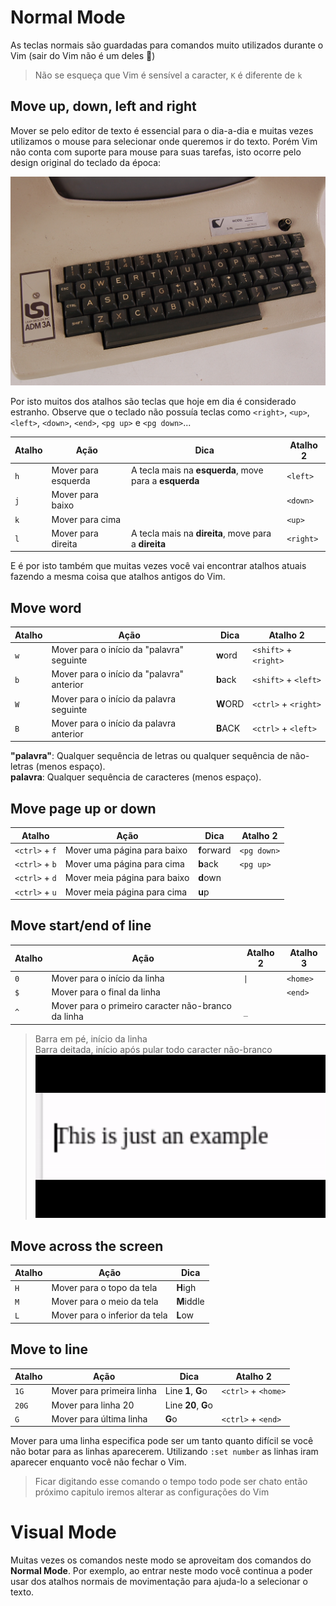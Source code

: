 # Normal Mode
As teclas normais são guardadas para comandos muito utilizados durante o Vim (sair do Vim não é um deles :poop:)  

> Não se esqueça que Vim é sensível a caracter, `K` é diferente de `k`

## Move up, down, left and right
Mover se pelo editor de texto é essencial para o dia-a-dia e muitas vezes utilizamos o mouse para selecionar onde queremos ir do texto. Porém Vim não conta com suporte para mouse para suas tarefas, isto ocorre pelo design original do teclado da época:  

![teclado original do Vim](vim_keyboard.jpg)  

Por isto muitos dos atalhos são teclas que hoje em dia é considerado estranho. Observe que o teclado não possuía teclas como `<right>`, `<up>`, `<left>`, `<down>`, `<end>`, `<pg up>` e `<pg down>`...  

| Atalho | Ação                      | Dica                                                   | Atalho 2  |
| ------ | ------------------------- | ------------------------------------------------------ | --------- |
| `h`    | Mover para esquerda       | A tecla mais na **esquerda**, move para a **esquerda** | `<left>`  |
| `j`    | Mover para baixo          |                                                        | `<down>`  |
| `k`    | Mover para cima           |                                                        | `<up>`    |
| `l`    | Mover para direita        | A tecla mais na **direita**, move para a **direita**   | `<right>` |

E é por isto também que muitas vezes você vai encontrar atalhos atuais fazendo a mesma coisa que atalhos antigos do Vim.  

## Move word

| Atalho  | Ação                                      | Dica     | Atalho 2              |
| ------- | ----------------------------------------- | -------- | --------------------- |
| `w`     | Mover para o início da "palavra" seguinte | **w**ord | `<shift>` + `<right>` | 
| `b`     | Mover para o início da "palavra" anterior | **b**ack | `<shift>` + `<left>`  |
| `W`     | Mover para o início da palavra seguinte   | **W**ORD | `<ctrl>` + `<right>`  |
| `B`     | Mover para o início da palavra anterior   | **B**ACK | `<ctrl>` + `<left>`   |

**"palavra"**: Qualquer sequência de letras ou qualquer sequência de não-letras (menos espaço).  
**palavra**: Qualquer sequência de caracteres (menos espaço).  

## Move page up or down

| Atalho         | Ação                         | Dica        | Atalho 2    |
| -------------- | ---------------------------- | ----------- | ----------- |
| `<ctrl>` + `f` | Mover uma página para baixo  | **f**orward | `<pg down>` |
| `<ctrl>` + `b` | Mover uma página para cima   | **b**ack    | `<pg up>`   |
| `<ctrl>` + `d` | Mover meia página para baixo | **d**own    |             |
| `<ctrl>` + `u` | Mover meia página para cima  | **u**p      |             |

## Move start/end of line

| Atalho | Ação                                               | Atalho 2 | Atalho 3    |
| ------ | -------------------------------------------------- | -------- | ----------- |
| `0`    | Mover para o início da linha                       | `\|`      | `<home>`    |
| `$`    | Mover para o final da linha                        |          | `<end>`     |
| `^`    | Mover para o primeiro caracter não-branco da linha | `_`      |             |

> Barra em pé, início da linha  
> Barra deitada, início após pular todo caracter não-branco  
![Barra se movendo](bar_moving.gif)  

## Move across the screen

| Atalho | Ação                          | Dica       |
| ------ | ----------------------------- | ---------- |
| `H`    | Mover para o topo da tela     | **H**igh   |
| `M`    | Mover para o meio da tela     | **M**iddle |
| `L`    | Mover para o inferior da tela | **L**ow    |

## Move to line

| Atalho  | Ação                       | Dica                | Atalho 2            |
| ------- | -------------------------- | ------------------- | ------------------- |
| `1G`    | Mover para primeira linha  | Line **1**, **G**o  | `<ctrl>` + `<home>` |
| `20G`   | Mover para linha 20        | Line **20**, **G**o |                     |
| `G`     | Mover para última linha    | **G**o              | `<ctrl>` + `<end>`  |

Mover para uma linha especifica pode ser um tanto quanto difícil se você não botar para as linhas aparecerem. Utilizando `:set number` as linhas iram aparecer enquanto você não fechar o Vim.

> Ficar digitando esse comando o tempo todo pode ser chato então próximo capitulo iremos alterar as configurações do Vim

# Visual Mode
Muitas vezes os comandos neste modo se aproveitam dos comandos do **Normal Mode**. Por exemplo, ao entrar neste modo você continua a poder usar dos atalhos normais de movimentação para ajuda-lo a selecionar o texto.  
